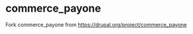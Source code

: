commerce_payone
===============

Fork commerce_payone from https://drupal.org/project/commerce_payone
